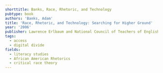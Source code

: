 ```yaml
---
shorttitle: Banks, Race, Rhetoric, and Technology
pubtype: book
authors: 'Banks, Adam'
title: 'Race, Rhetoric, and Technology: Searching for Higher Ground'
year: '2006'
publisher: Lawrence Erlbaum and National Council of Teachers of English
tags:
  - access
  - digital divide
fields:
  - literacy studies
  - African American Rhetorics
  - critical race theory
---
```

